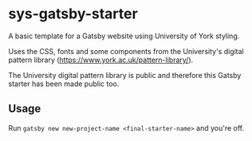 # sys-gatsby-starter
A basic template for a Gatsby website using University of York styling.

Uses the CSS, fonts and some components from the University's digital pattern library (https://www.york.ac.uk/pattern-library/).

The University digital pattern library is public and therefore this Gatsby starter has been made public too.

## Usage
Run `gatsby new new-project-name <final-starter-name>` and you're off.
